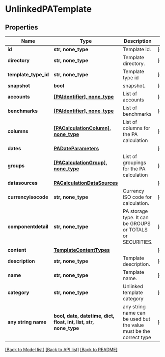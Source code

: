 # UnlinkedPATemplate


## Properties
Name | Type | Description | Notes
------------ | ------------- | ------------- | -------------
**id** | **str, none_type** | Template id. | [optional] 
**directory** | **str, none_type** | Template directory. | [optional] 
**template_type_id** | **str, none_type** | Template type id | [optional] 
**snapshot** | **bool** | snapshot. | [optional] 
**accounts** | [**[PAIdentifier], none_type**](PAIdentifier.md) | List of accounts | [optional] 
**benchmarks** | [**[PAIdentifier], none_type**](PAIdentifier.md) | List of benchmarks | [optional] 
**columns** | [**[PACalculationColumn], none_type**](PACalculationColumn.md) | List of columns for the PA calculation | [optional] 
**dates** | [**PADateParameters**](PADateParameters.md) |  | [optional] 
**groups** | [**[PACalculationGroup], none_type**](PACalculationGroup.md) | List of groupings for the PA calculation | [optional] 
**datasources** | [**PACalculationDataSources**](PACalculationDataSources.md) |  | [optional] 
**currencyisocode** | **str, none_type** | Currency ISO code for calculation. | [optional] 
**componentdetail** | **str, none_type** | PA storage type. It can be GROUPS or TOTALS or SECURITIES. | [optional] 
**content** | [**TemplateContentTypes**](TemplateContentTypes.md) |  | [optional] 
**description** | **str, none_type** | Template description. | [optional] 
**name** | **str, none_type** | Template name. | [optional] 
**category** | **str, none_type** | Unlinked template category | [optional] 
**any string name** | **bool, date, datetime, dict, float, int, list, str, none_type** | any string name can be used but the value must be the correct type | [optional]

[[Back to Model list]](../README.md#documentation-for-models) [[Back to API list]](../README.md#documentation-for-api-endpoints) [[Back to README]](../README.md)


